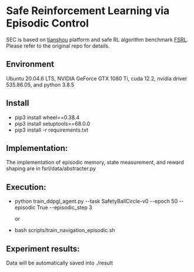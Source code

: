 # Safe Reinforcement Learning via Episodic Control
  SEC is based on [tianshou](https://tianshou.readthedocs.io) platform and safe RL algorithm benchmark [FSRL](https://fsrl.readthedocs.io). Please refer to the original repo for details.


## Environment
  Ubuntu 20.04.6 LTS, NVIDIA GeForce GTX 1080 Ti, cuda 12.2, nvidia driver 535.86.05, and python 3.8.5

## Install
  * pip3 install wheel==0.38.4
  * pip3 install setuptools==68.0.0
  * pip3 install -r requirements.txt

## Implementation:
  The implementation of episodic memory, state measurement, and reward shaping are in fsrl/data/abstracter.py

## Execution:
  * python  train_ddpgl_agent.py --task SafetyBallCircle-v0 --epoch 50  --episodic True --episodic_step 3 

    or

  * bash scripts/train_navigation_episodic.sh

## Experiment results:
  Data will be automatically saved into ./result